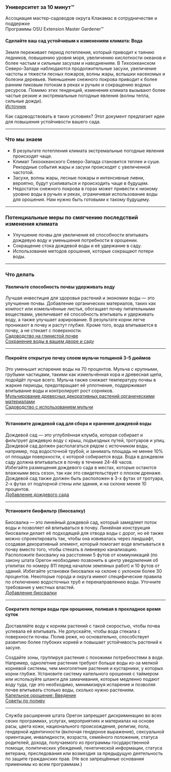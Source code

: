 ### Университет за 10 минут™

Ассоциация мастер-садоводов округа Клакамас в сотрудничестве и поддержке  
Программы OSU Extension Master Gardener™

#### Сделайте ваш сад устойчивым к изменениям климата: Вода

Земля переживает период потепления, который приводит к таянию ледников, повышению уровня моря, увеличению кислотности океанов и более частым и сильным засухам и наводнениям. В Тихоокеанском Северо-Западе наблюдаются продолжительные засухи, увеличение частоты и тяжести лесных пожаров, волны жары, вспышки насекомых и болезни деревьев. Уменьшение снежного покрова приводит к более ранним пиковым потокам в реках и ручьях и сокращению водных ресурсов. Помимо этих тенденций, изменения климата вызывают более частые резкие и экстремальные погодные явления (волны тепла, сильные дожди).  
[Источник](https://blogs.oregonstate.edu/occri/oregon-climate-assessments/)

Как садоводствовать в таких условиях? Этот документ предлагает идеи для повышения устойчивости вашего сада.

---

### Что мы знаем

- В результате потепления климата экстремальные погодные явления происходят чаще.  
- Климат Тихоокеанского Северо-Запада становится теплее и суше. Рекордные события жары и засухи происходят с увеличенной частотой.  
- Засухи, волны жары, лесные пожары и интенсивные ливни, вероятно, будут усиливаться и происходить чаще в будущем.  
- Недостаток снежного покрова в горах может привести к низкому уровню воды в ручьях и реках, ограничивая использование воды для орошения. Нам нужно быть готовыми к такому будущему.

---

### Потенциальные меры по смягчению последствий изменения климата

- Улучшение почвы для увеличения её способности впитывать дождевую воду и уменьшения потребности в орошении.  
- Сокращение стока дождевой воды и её удержание в саду.  
- Использование методов орошения, которые сокращают потери воды.

---

### Что делать

#### Увеличьте способность почвы удерживать воду  
Лучшая инвестиция для здоровья растений и экономии воды — это улучшение почвы. Добавление органических материалов, таких как компост или измельчённые листья, обогащает почву питательными веществами, увеличивает её способность впитывать и удерживать воду, а также улучшает аэрирование. В результате корни легче проникают в почву и растут глубже. Кроме того, вода впитывается в почву, а не стекает с поверхности.  
[Садоводство на глинистой почве](https://cmastergardeners.files.wordpress.com/2022/02/gardening-in-clay-soil.pdf)  
[Сохранение воды в вашем дворе и саду](https://catalog.extension.oregonstate.edu/sites/catalog/files/project/pdf/em9125.pdf)

---

#### Покройте открытую почву слоем мульчи толщиной 3-5 дюймов  
Это уменьшит испарение воды на 70 процентов. Мульча с крупными, грубыми частицами, такими как измельчённая кора и древесная щепа, подойдёт лучше всего. Мульча также снижает температуру почвы в жаркие периоды, предотвращает её уплотнение, поддерживает впитывание воды и контролирует рост сорняков.  
[Мульчирование древесных декоративных растений органическими материалами](https://catalog.extension.oregonstate.edu/sites/catalog/files/project/pdf/ec1629.pdf)  
[Садоводство с использованием мульчи](https://cmastergardeners.files.wordpress.com/2022/02/gardening-with-mulch.pdf)

---

#### Установите дождевой сад для сбора и хранения дождевой воды  
Дождевой сад — это углублённая клумба, которая собирает и фильтрует дождевую воду с крыш, подъездных путей, тротуаров и улиц. Дождевой сад должен располагаться рядом с источником воды, например, под водосточной трубой, и занимать площадь не менее 10% от площади поверхности, с которой собирается вода. Вода в дождевом саду должна впитываться в почву в течение 24-48 часов.  
Избегайте размещения дождевого сада в местах, которые остаются влажными весь сезон, так как это свидетельствует о плохом дренаже. Дождевой сад также должен быть расположен в 3-х футах от тротуара, 2-х футах от подпорной стены или здания, и на склоне менее 10 процентов.  
[Добавление дождевого сада](https://cmastergardeners.files.wordpress.com/2023/04/adding-a-rain-garden.pdf)

---

#### Установите биофильтр (биосвалку)  
Биосвалка — это линейный дождевой сад, который замедляет поток воды и позволяет ей впитываться в почву. Линейная конструкция биосвалки делает её подходящей для отвода воды с дорог, но её также можно спроектировать так, чтобы она извивалась через ландшафт, создавая декоративный элемент, который помогает воде впитываться в почву вместо того, чтобы стекать в ливневую канализацию.  
Расположите биосвалку на расстоянии 5 футов от коммуникаций (по закону штата Орегон необходимо позвонить в центр уведомления об утилитах по номеру 811 перед началом земляных работ) и 10 футов от зданий. Избегайте установки биосвалки на склоне с уклоном более 30 процентов. Некоторые города и округа имеют специфические правила по отключению водосточных труб и перенаправлению воды. Уточните требования у местных властей.  
[Добавление биосвалки](https://cmastergardeners.files.wordpress.com/2023/04/adding-a-bioswale.pdf)

---

#### Сократите потери воды при орошении, поливая в прохладное время суток  
Доставляйте воду к корням растений с такой скоростью, чтобы почва успевала её впитывать. Не допускайте, чтобы вода стекала с поверхности почвы. Полив реже, но основательно, способствует развитию более глубоких корней и повышает устойчивость растений к засухе.  

Создайте зоны, группируя растения с похожими потребностями в воде. Например, однолетние растения требуют больше воды из-за мелкой корневой системы, чем многолетние растения и кустарники, у которых корни глубже. Установите систему капельного орошения с таймером или используйте шланги для замачивания, которые медленно подают воду туда, где это необходимо, минимизируя испарение и позволяя почве впитывать столько воды, сколько нужно растениям.  
[Капельное орошение: Введение](https://extension.oregonstate.edu/catalog/pub/em8782-s)  
[Советы по поливу](https://cmastergardeners.files.wordpress.com/2022/02/watering-tips.pdf)

---

Служба расширения штата Орегон запрещает дискриминацию во всех своих программах, услугах, мероприятиях и материалах на основе расы, цвета кожи, национального происхождения, религии, пола, гендерной идентичности (включая гендерное выражение), сексуальной ориентации, инвалидности, возраста, семейного положения, статуса родителей, дохода, получаемого из программы государственной помощи, политических убеждений, генетической информации, статуса ветерана, преследования или возмездия за предыдущую деятельность по защите гражданских прав. (Не все запрещённые основания применимы ко всем программам.)